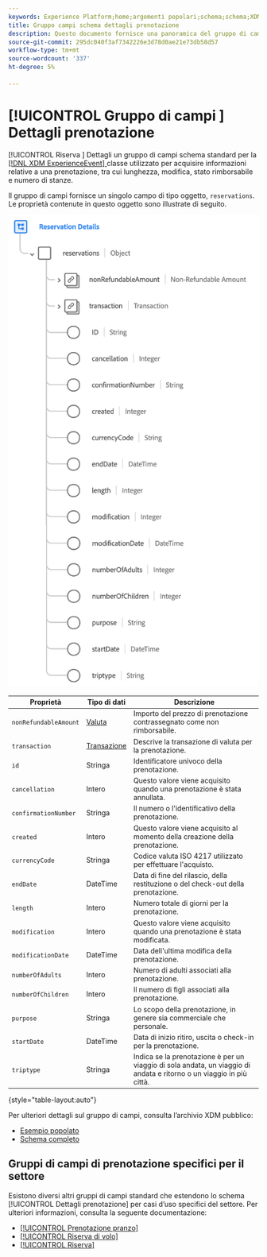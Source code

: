 ```yaml
---
keywords: Experience Platform;home;argomenti popolari;schema;schema;XDM;ExperienceEvent;campi;schemi;schemi;schema;schema di schema;gruppo di campi;gruppo di campi;prenotazione;dettagli sulla prenotazione;
title: Gruppo campi schema dettagli prenotazione
description: Questo documento fornisce una panoramica del gruppo di campi dello schema Dettagli prenotazione.
source-git-commit: 295dc040f3af7342226e3d78d0ae21e73db58d57
workflow-type: tm+mt
source-wordcount: '337'
ht-degree: 5%

---
```



# [!UICONTROL Gruppo di campi ] Dettagli prenotazione

[!UICONTROL Riserva ] Dettagli un gruppo di campi schema standard per la  [[!DNL XDM ExperienceEvent] ](../../classes/experienceevent.md) classe utilizzato per acquisire informazioni relative a una prenotazione, tra cui lunghezza, modifica, stato rimborsabile e numero di stanze.

Il gruppo di campi fornisce un singolo campo di tipo oggetto, `reservations`. Le proprietà contenute in questo oggetto sono illustrate di seguito.

![Struttura dei dettagli di prenotazione](../../images/field-groups/reservation-details.png)

| Proprietà | Tipo di dati | Descrizione |
| --- | --- | --- |
| `nonRefundableAmount` | [Valuta](../../data-types/currency.md) | Importo del prezzo di prenotazione contrassegnato come non rimborsabile. |
| `transaction` | [Transazione](../../data-types/transaction.md) | Descrive la transazione di valuta per la prenotazione. |
| `id` | Stringa | Identificatore univoco della prenotazione. |
| `cancellation` | Intero | Questo valore viene acquisito quando una prenotazione è stata annullata. |
| `confirmationNumber` | Stringa | Il numero o l&#39;identificativo della prenotazione. |
| `created` | Intero | Questo valore viene acquisito al momento della creazione della prenotazione. |
| `currencyCode` | Stringa | Codice valuta ISO 4217 utilizzato per effettuare l&#39;acquisto. |
| `endDate` | DateTime | Data di fine del rilascio, della restituzione o del check-out della prenotazione. |
| `length` | Intero | Numero totale di giorni per la prenotazione. |
| `modification` | Intero | Questo valore viene acquisito quando una prenotazione è stata modificata. |
| `modificationDate` | DateTime | Data dell&#39;ultima modifica della prenotazione. |
| `numberOfAdults` | Intero | Numero di adulti associati alla prenotazione. |
| `numberOfChildren` | Intero | Il numero di figli associati alla prenotazione. |
| `purpose` | Stringa | Lo scopo della prenotazione, in genere sia commerciale che personale. |
| `startDate` | DateTime | Data di inizio ritiro, uscita o check-in per la prenotazione. |
| `triptype` | Stringa | Indica se la prenotazione è per un viaggio di sola andata, un viaggio di andata e ritorno o un viaggio in più città. |

{style=&quot;table-layout:auto&quot;}

Per ulteriori dettagli sul gruppo di campi, consulta l’archivio XDM pubblico:

* [Esempio popolato](https://github.com/adobe/xdm/blob/master/components/fieldgroups/experience-event/industry-verticals/experienceevent-reservation-details.example.1.json)
* [Schema completo](https://github.com/adobe/xdm/blob/master/components/fieldgroups/experience-event/industry-verticals/experienceevent-reservation-details.schema.json)

## Gruppi di campi di prenotazione specifici per il settore

Esistono diversi altri gruppi di campi standard che estendono lo schema [!UICONTROL Dettagli prenotazione] per casi d’uso specifici del settore. Per ulteriori informazioni, consulta la seguente documentazione:

* [[!UICONTROL Prenotazione pranzo]](./dining-reservation.md)
* [[!UICONTROL Riserva di volo]](./flight-reservation.md)
* [[!UICONTROL Riserva]](./lodging-reservation.md)
